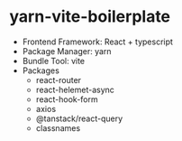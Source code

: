 # yarn-vite-boilerplate

- Frontend Framework: React + typescript
- Package Manager: yarn
- Bundle Tool: vite
- Packages
  - react-router
  - react-helemet-async
  - react-hook-form
  - axios
  - @tanstack/react-query
  - classnames

